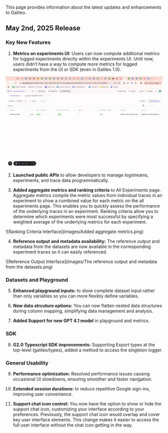 This page provides information about the latest updates and enhancements to Galileo.

## May 2nd, 2025 Release

### Key New Features

1. **Metrics on experiments UI:** Users can now compute additional metrics for logged experiments directly within the experiments UI. Until now, users didn’t have a way to compute more metrics for logged experiments from the UI or SDK (even in Galileo 1.0).    

![Metrics on experiments UI](images/AddingMetricstoExperimentsinUI-ezgif.com-optimize.gif)

2. **Launched public APIs** to allow developers to manage logstreams, experiments, and trace data programmatically.

3. **Added aggregate metrics and ranking criteria** to All Experiments page. Aggregate metrics compile the metric values from individual traces in an experiment to show a combined value for each metric on the all experiments page. This enables you to quickly assess the performance of the underlying traces in an experiment. Ranking criteria allow you to determine which experiments were most successful by specifying a weighted average of the underlying metrics for each experiment. 

![Ranking Criteria Interface](images/Added aggregate metrics.png)

4. **Reference output and metadata availability:** The reference output and metadata from the datasets are now available in the corresponding experiment traces so it can easily referenced.

![Reference Output Interface](images/The reference output and metadata from the datasets.png)

### Datasets and Playground

5. **Enhanced playground inputs:** to show complete dataset input rather than only variables so you can more flexibly define variables.

6. **New data strcuture options:** You can now flatten nested data structures during column mapping, simplifying data management and analysis.

7. **Added Support for new GPT 4.1 model** in playground and metrics.

### SDK 

8. **G2.0 Typescript SDK improvements:** Supporting Export types at the top-level (galileo/types), added a method to access the singleton logger.

### General Usability

9. **Performance optimization:** Resolved performance issues causing occasional UI slowdowns, ensuring smoother and faster navigation.

10. **Extended session durations:** to reduce repetitive Google sign-ins, improving user convenience.

11. **Support chat icon control:** You now have the option to show or hide the support chat icon, customizing your interface according to your preferences. Previously, the support chat icon would overlap and cover key user interface elements. This change makes it easier to access the full user interface without the chat icon getting in the way.
